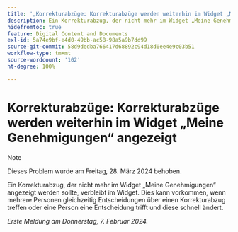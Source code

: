 ```yaml
---
title: '„Korrekturabzüge: Korrekturabzüge werden weiterhin im Widget „Meine Genehmigungen“ angezeigt“'
description: Ein Korrekturabzug, der nicht mehr im Widget „Meine Genehmigungen“ angezeigt werden sollte, verbleibt im Widget. Dies kann vorkommen, wenn mehrere Personen gleichzeitig Entscheidungen über einen Korrekturabzug treffen oder eine Person eine Entscheidung trifft und diese schnell ändert.
hidefromtoc: true
feature: Digital Content and Documents
exl-id: 5a74e9bf-e4d0-49bb-ac58-98a5a9b7dd99
source-git-commit: 58d9dedba766417d68892c94d18d0ee4e9c03b51
workflow-type: tm+mt
source-wordcount: '102'
ht-degree: 100%

---
```


# Korrekturabzüge: Korrekturabzüge werden weiterhin im Widget „Meine Genehmigungen“ angezeigt

>[!NOTE]
>
>Dieses Problem wurde am Freitag, 28. März 2024 behoben.

Ein Korrekturabzug, der nicht mehr im Widget „Meine Genehmigungen“ angezeigt werden sollte, verbleibt im Widget. Dies kann vorkommen, wenn mehrere Personen gleichzeitig Entscheidungen über einen Korrekturabzug treffen oder eine Person eine Entscheidung trifft und diese schnell ändert.

_Erste Meldung am Donnerstag, 7. Februar 2024._
